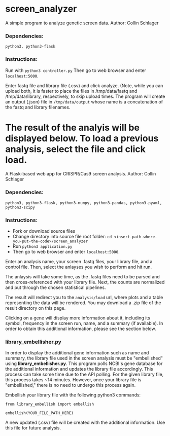 # screen_analyzer
A simple program to analyze genetic screen data.
Author: Collin Schlager

### Dependencies:
```python3, python3-flask```

### Instructions:
Run with ```python3 controller.py```
Then go to web browser and enter ```localhost:5000```.

Enter fastq file and library file (.csv) and click analyze. (Note, while you can upload both, it is faster to place the files in /tmp/data/fastq and /tmp/data/library, respectively, to skip upload times.
The program will create an output (.json) file in ```/tmp/data/output``` whose name is a concatenation of the fastq and library filenames.

The result of the analyis will be displayed below. To load a previous analysis, select the file and click load.
=======
A Flask-based web app for CRISPR/Cas9 screen analysis.
Author: Collin Schlager

### Dependencies:
```python3, python3-flask, python3-numpy, python3-pandas, python3-pyaml, python3-scipy```

### Instructions:
- Fork or download source files
- Change directory into source file root folder: ```cd <insert-path-where-you-put-the-code>/screen_analyzer```
- Run ```python3 application.py```
- Then go to web browser and enter ```localhost:5000```.

Enter an analysis name, your screen .fastq files, your library file, and a control file. Then, select the anlayses you wish to perform and hit run.

The anlaysis will take some time, as the .fastq files need to be parsed and then cross-referenced with your library file. Next, the counts are normalized and put through the chosen statistical pipelines.

The result will redirect you to the ```analysis/load``` url, where plots and a table representing the data will be rendered. You may download a .zip file of the result directory on this page.

Clicking on a gene will display more information about it, including its symbol, frequency in the screen run, name, and a summary (if available). In order to obtain this additional information, please see the section below.

### library_embellisher.py

In order to display the additional gene information such as name and summary, the library file used in the screen analysis must be "embellished" using __library_embellisher.py__. This program polls NCBI's gene database for the additional information and updates the library file accordingly. This process can take some time due to the API polling. For the given library file, this process takes ~14 minutes. However, once your library file is "embellished," there is no need to undergo this process again. 

Embellish your library file with the following python3 commands:

```
from library_embellish import embellish

embellish(YOUR_FILE_PATH_HERE)
```

A new updated (.csv) file will be created with the additional information. Use this file for future analysis.
